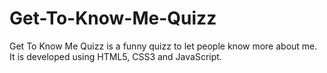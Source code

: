 # Get-To-Know-Me-Quizz
Get To Know Me Quizz is a funny quizz to let people know more about me. It is developed using HTML5, CSS3 and JavaScript.
